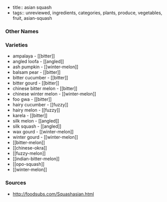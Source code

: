 - title:: asian squash
- tags:: unreviewed, ingredients, categories, plants, produce, vegetables, fruit, asian-squash


### Other Names


### Varieties

* ampalaya - [[bitter]]
* angled loofa - [[angled]]
* ash pumpkin - [[winter-melon]]
* balsam pear - [[bitter]]
* bitter cucumber - [[bitter]]
* bitter gourd - [[bitter]]
* chinese bitter melon - [[bitter]]
* chinese winter melon - [[winter-melon]]
* foo gwa - [[bitter]]
* hairy cucumber - [[fuzzy]]
* hairy melon - [[fuzzy]]
* karela - [[bitter]]
* silk melon - [[angled]]
* silk squash - [[angled]]
* wax gourd - [[winter-melon]]
* winter gourd - [[winter-melon]]
* [[bitter-melon]]
* [[chinese-okra]]
* [[fuzzy-melon]]
* [[indian-bitter-melon]]
* [[opo-squash]]
* [[winter-melon]]

### Sources
* http://foodsubs.com/Squashasian.html
